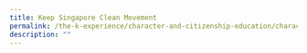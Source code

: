 ```yaml
---
title: Keep Singapore Clean Movement
permalink: /the-k-experience/character-and-citizenship-education/character-programmes/keep-singapore-clean-move/
description: ""
---
```

